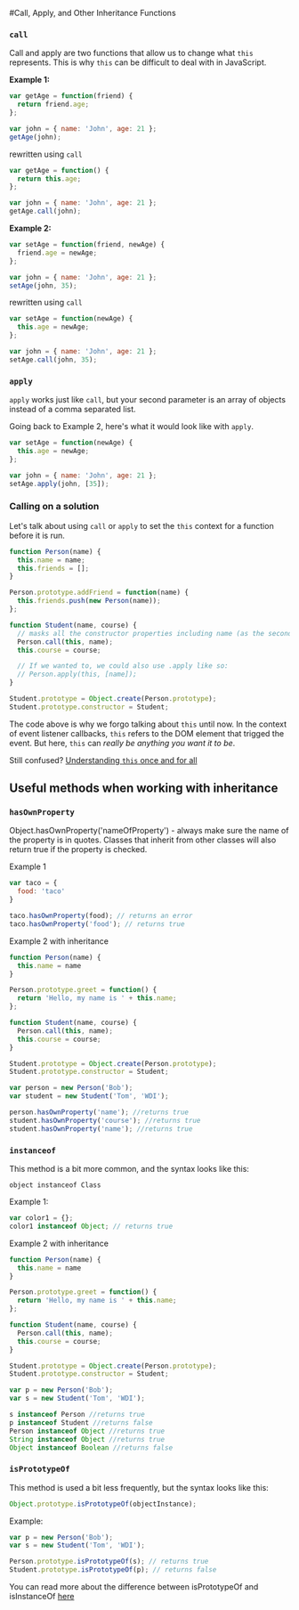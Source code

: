 #Call, Apply, and Other Inheritance Functions

### `call`

Call and apply are two functions that allow us to change what `this` represents. This is why `this` can be difficult to deal with in JavaScript.

**Example 1:**

```js
var getAge = function(friend) {
  return friend.age;
};

var john = { name: 'John', age: 21 };
getAge(john);
```

rewritten using `call`

```js
var getAge = function() {
  return this.age;
};

var john = { name: 'John', age: 21 };
getAge.call(john);
```

**Example 2:**

```js
var setAge = function(friend, newAge) {
  friend.age = newAge;
};

var john = { name: 'John', age: 21 };
setAge(john, 35);
```

rewritten using `call`

```js
var setAge = function(newAge) {
  this.age = newAge;
};

var john = { name: 'John', age: 21 };
setAge.call(john, 35);
```

### `apply`

`apply` works just like `call`, but your second parameter is an array of objects instead of a comma separated list.

Going back to Example 2, here's what it would look like with `apply`.

```js
var setAge = function(newAge) {
  this.age = newAge;
};

var john = { name: 'John', age: 21 };
setAge.apply(john, [35]);
```

### Calling on a solution

Let's talk about using `call` or `apply` to set the `this` context for a function before it is run.

```js
function Person(name) {
  this.name = name;
  this.friends = [];
}

Person.prototype.addFriend = function(name) {
  this.friends.push(new Person(name));
};

function Student(name, course) {
  // masks all the constructor properties including name (as the second parameter)
  Person.call(this, name);
  this.course = course;

  // If we wanted to, we could also use .apply like so:
  // Person.apply(this, [name]);
}

Student.prototype = Object.create(Person.prototype);
Student.prototype.constructor = Student;
```

The code above is why we forgo talking about `this` until now. In the context of event listener callbacks, `this` refers to the DOM element that trigged the event. But here, `this` can *really be anything you want it to be*.

Still confused? [Understanding `this` once and for all](https://journeyintojavascript.quora.com/understanding-this-once-and-for-all)

## Useful methods when working with inheritance

### `hasOwnProperty`

Object.hasOwnProperty('nameOfProperty') - always make sure the name of the property is in quotes. Classes that inherit from other classes will also return true if the property is checked.

Example 1

```js
var taco = {
  food: 'taco'
}

taco.hasOwnProperty(food); // returns an error
taco.hasOwnProperty('food'); // returns true
```

Example 2 with inheritance

```js
function Person(name) {
  this.name = name
}

Person.prototype.greet = function() {
  return 'Hello, my name is ' + this.name;
};

function Student(name, course) {
  Person.call(this, name);
  this.course = course;
}

Student.prototype = Object.create(Person.prototype);
Student.prototype.constructor = Student;

var person = new Person('Bob');
var student = new Student('Tom', 'WDI');

person.hasOwnProperty('name'); //returns true
student.hasOwnProperty('course'); //returns true
student.hasOwnProperty('name'); //returns true
```

### `instanceof`

This method is a bit more common, and the syntax looks like this:

`object instanceof Class`

Example 1:

```js
var color1 = {};
color1 instanceof Object; // returns true
```

Example 2 with inheritance

```js
function Person(name) {
  this.name = name
}

Person.prototype.greet = function() {
  return 'Hello, my name is ' + this.name;
};

function Student(name, course) {
  Person.call(this, name);
  this.course = course;
}

Student.prototype = Object.create(Person.prototype);
Student.prototype.constructor = Student;

var p = new Person('Bob');
var s = new Student('Tom', 'WDI');

s instanceof Person //returns true
p instanceof Student //returns false
Person instanceof Object //returns true
String instanceof Object //returns true
Object instanceof Boolean //returns false
```

### `isPrototypeOf`

This method is used a bit less frequently, but the syntax looks like this:

```js
Object.prototype.isPrototypeOf(objectInstance);
```

Example:

```js
var p = new Person('Bob');
var s = new Student('Tom', 'WDI');

Person.prototype.isPrototypeOf(s); // returns true
Student.prototype.isPrototypeOf(p); // returns false
```

You can read more about the difference between isPrototypeOf and isInstanceOf [here](http://stackoverflow.com/questions/2464426/whats-the-difference-between-isprototypeof-and-instanceof-in-javascript)

